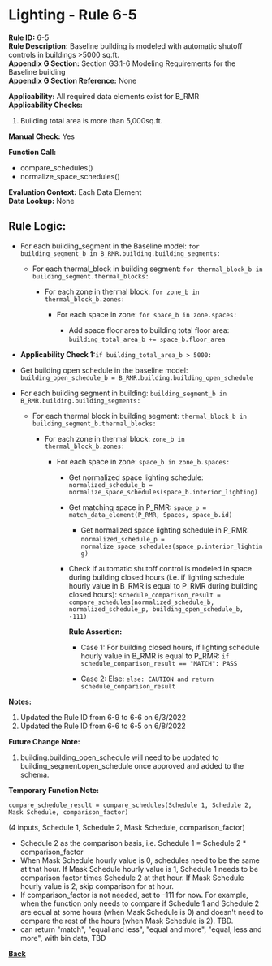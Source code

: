 
# Lighting - Rule 6-5

**Rule ID:** 6-5  
**Rule Description:** Baseline building is modeled with automatic shutoff controls in buildings >5000 sq.ft.  
**Appendix G Section:** Section G3.1-6 Modeling Requirements for the Baseline building  
**Appendix G Section Reference:**  None  

**Applicability:** All required data elements exist for B_RMR  
**Applicability Checks:**  

  1. Building total area is more than 5,000sq.ft.  

**Manual Check:** Yes  

**Function Call:**  

  - compare_schedules()
  - normalize_space_schedules()

**Evaluation Context:** Each Data Element  
**Data Lookup:** None  

## Rule Logic: 

- For each building_segment in the Baseline model: `for building_segment_b in B_RMR.building.building_segments:`  

  - For each thermal_block in building segment: `for thermal_block_b in building_segment.thermal_blocks:`  

    - For each zone in thermal block: `for zone_b in thermal_block_b.zones:`  

      - For each space in zone: `for space_b in zone.spaces:`  

        - Add space floor area to building total floor area: `building_total_area_b += space_b.floor_area`  

- **Applicability Check 1:**`if building_total_area_b > 5000:`  

- Get building open schedule in the baseline model: `building_open_schedule_b = B_RMR.building.building_open_schedule`  

- For each building segment in building: `building_segment_b in B_RMR.building.building_segments:`  

  - For each thermal block in building segment: `thermal_block_b in building_segment_b.thermal_blocks:`  

    - For each zone in thermal block: `zone_b in thermal_block_b.zones:`  

      - For each space in zone: `space_b in zone_b.spaces:`  

        - Get normalized space lighting schedule: `normalized_schedule_b = normalize_space_schedules(space_b.interior_lighting)`  

        - Get matching space in P_RMR: `space_p = match_data_element(P_RMR, Spaces, space_b.id)`  

          - Get normalized space lighting schedule in P_RMR: `normalized_schedule_p = normalize_space_schedules(space_p.interior_lighting)`

        - Check if automatic shutoff control is modeled in space during building closed hours (i.e. if lighting schedule hourly value in B_RMR is equal to P_RMR during building closed hours): `schedule_comparison_result = compare_schedules(normalized_schedule_b, normalized_schedule_p, building_open_schedule_b, -111)`  

          **Rule Assertion:**

          - Case 1: For building closed hours, if lighting schedule hourly value in B_RMR is equal to P_RMR: `if schedule_comparison_result == "MATCH": PASS`  

          - Case 2: Else: `else: CAUTION and return schedule_comparison_result`  


**Notes:**
  1. Updated the Rule ID from 6-9 to 6-6 on 6/3/2022
  2. Updated the Rule ID from 6-6 to 6-5 on 6/8/2022

**Future Change Note:**

  1. building.building_open_schedule will need to be updated to building_segment.open_schedule once approved and added to the schema.

**Temporary Function Note:**

`compare_schedule_result = compare_schedules(Schedule 1, Schedule 2, Mask Schedule, comparison_factor)`

(4 inputs, Schedule 1, Schedule 2, Mask Schedule, comparison_factor)

- Schedule 2 as the comparison basis, i.e. Schedule 1 = Schedule 2 * comparison_factor
- When Mask Schedule hourly value is 0, schedules need to be the same at that hour. If Mask Schedule hourly value is 1, Schedule 1 needs to be comparison factor times Schedule 2 at that hour. If Mask Schedule hourly value is 2, skip comparison for at hour.
- If comparison_factor is not needed, set to -111 for now. For example, when the function only needs to compare if Schedule 1 and Schedule 2 are equal at some hours (when Mask Schedule is 0) and doesn't need to compare the rest of the hours (when Mask Schedule is 2). TBD.
- can return "match", "equal and less", "equal and more", "equal, less and more", with bin data, TBD

**[Back](../_toc.md)**
